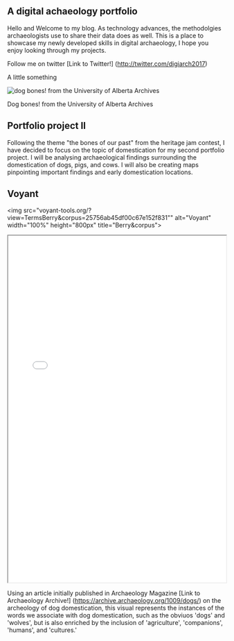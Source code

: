 ## A digital achaeology portfolio

Hello and Welcome to my blog. As technology advances, the methodolgies archaeologists use to share their data does as well. This is a place to showcase my newly developed skills in digital archaeology, I hope you enjoy looking through my projects. 

Follow me on twitter [Link to Twitter!] (http://twitter.com/digiarch2017)

A little something

![dog bones! from the University of Alberta Archives](https://i.cbc.ca/1.3479702.1457380931!/fileImage/httpImage/image.JPG_gen/derivatives/original_620/dog-bones.JPG)

Dog bones! from the University of Alberta Archives

## Portfolio project II

Following the theme "the bones of our past" from the heritage jam contest, I have decided to focus on the topic of domestication for my second portfolio project. I will be analysing archaeological findings surrounding the domestication of dogs, pigs, and cows. I will also be creating maps pinpointing important findings and early domestication locations. 

## Voyant 

<img src="voyant-tools.org/?view=TermsBerry&corpus=25756ab45df00c67e152f831""
     alt="Voyant"
     width="100%"
     height="800px"
     title="Berry&corpus">

<!--	Exported from Voyant Tools (voyant-tools.org).
The iframe src attribute below uses a relative protocol to better function with both
http and https sites, but if you're embedding this into a local web page (file protocol)
you should add an explicit protocol (https if you're using voyant-tools.org, otherwise
it depends on this server.
Feel free to change the height and width values or other styling below: -->
<iframe style='width: 100%; height: 800px' src='//voyant-tools.org/?view=TermsBerry&corpus=25756ab45df5c8620fd00c67e152f831'></iframe>

Using an article initially published in Archaeology Magazine [Link to Archaeology Archive!] (https://archive.archaeology.org/1009/dogs/) on the archeology of dog domestication, this visual represents the instances of the words we associate with dog domestication, such as the obviuos 'dogs' and 'wolves', but is also enriched by the inclusion of 'agriculture', 'companions', 'humans', and 'cultures.'
